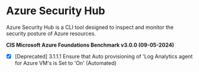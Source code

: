 # Azure Security Hub
Azure Security Hub is a CLI tool designed to inspect and monitor the security posture of Azure resources.

**CIS Microsoft Azure Foundations Benchmark v3.0.0 (09-05-2024)**
- [x] [Deprecated] 3.1.1.1 Ensure that Auto provisioning of 'Log Analytics agent for Azure VM's is Set to 'On' (Automated)